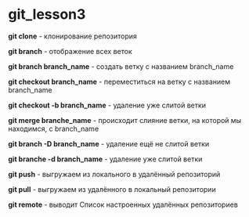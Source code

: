 # git_lesson3

**git clone** - клонирование репозитория

**git branch** - отображение всех веток

**git branch branch_name** - создать ветку с названием branch_name

**git checkout branch_name** - переместиться на ветку с названием branch_name

**git checkout -b branch_name** - удаление уже слитой ветки

**git merge branche_name** - происходит слияние ветки, на которой мы находимся, с branch_name

**git branch -D branch_name** - удаление ещё не слитой ветки

**git branche -d branch_name** - удаление уже слитой ветки 

**git push** - выгружаем из локального в удалённый репозиторий

**git pull** - выгружаем из удалённого в локальный репозитории

**git remote** - выводит Cписок настроенных удалённых репозиториев